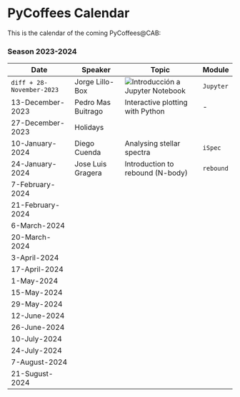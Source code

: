 # PyCoffees Calendar
This is the calendar of the coming PyCoffees@CAB:

### Season 2023-2024
| Date  | Speaker | Topic | Module |
| ------------- | ------------- | ------------- | ------------- |
| ```diff + 28-November-2023```  | Jorge Lillo-Box  | ![Introducción a Jupyter Notebook](https://github.com/PyCoffees/notebooks/tree/main#jupyter-notebook-for-pycoffeescab) | `Jupyter` |
| 13-December-2023  | Pedro Mas Buitrago  | Interactive plotting with Python | - | 
| 27-December-2023 | Holidays | | |	
| 10-January-2024 | Diego Cuenda | Analysing stellar spectra | `iSpec` |
| 24-January-2024 | Jose Luis Gragera | Introduction to rebound (N-body) | `rebound` |
| 7-February-2024 | | | |	
| 21-February-2024 | | | |	
| 6-March-2024 | | | |	
| 20-March-2024 | | | |	
| 3-April-2024 | | | |	
| 17-April-2024 | | | |	
| 1-May-2024 | | | |	
| 15-May-2024 | | | |	
| 29-May-2024 | | | |	
| 12-June-2024 | | | |	
| 26-June-2024 | | | |	
| 10-July-2024 | | | |	
| 24-July-2024 | | | |	
| 7-August-2024 | | | |	
| 21-Sugust-2024 | | | |	
